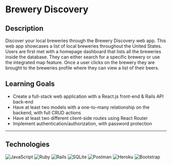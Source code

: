 # Brewery Discovery

## Description

Discover your local breweries through the Brewery Discovery web app. This web app showcases a list of local breweries throughout the United States. Users are first met with a homepage dashboard that lists all the breweries inside the database. They can either search for a specific brewery or use the integrated map feature. Once a user clicks on the brewery they are brought to the breweries profile where they can view a list of their beers.

## Learning Goals
- Create a full-stack web application with a React.js front-end & Rails API back-end
- Have at least two models with a one-to-many relationship on the backend, with full CRUD actions
- Have at least two different client-side routes using React Router
- Implement authentication/authorization, with password protection

---

## Technologies
![JavaScript](https://img.shields.io/badge/javascript-%23323330.svg?style=for-the-badge&logo=javascript&logoColor=%23F7DF1E)
![Ruby](https://img.shields.io/badge/ruby-%23CC342D.svg?style=for-the-badge&logo=ruby&logoColor=white)
![Rails](https://img.shields.io/badge/rails-%23CC0000.svg?style=for-the-badge&logo=ruby-on-rails&logoColor=white)
![SQLite](https://img.shields.io/badge/sqlite-%2307405e.svg?style=for-the-badge&logo=sqlite&logoColor=white)
![Postman](https://img.shields.io/badge/Postman-FF6C37?style=for-the-badge&logo=postman&logoColor=white)
![Heroku](https://img.shields.io/badge/heroku-%23430098.svg?style=for-the-badge&logo=heroku&logoColor=white)
![Bootstrap](https://img.shields.io/badge/bootstrap-%23563D7C.svg?style=for-the-badge&logo=bootstrap&logoColor=white)

